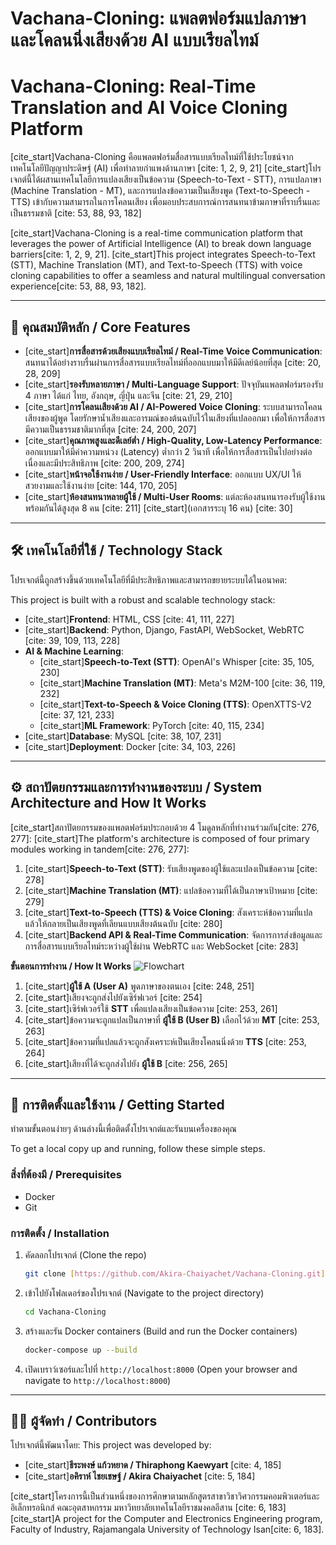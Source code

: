 # Vachana-Cloning: แพลตฟอร์มแปลภาษาและโคลนนิ่งเสียงด้วย AI แบบเรียลไทม์
# Vachana-Cloning: Real-Time Translation and AI Voice Cloning Platform

[cite_start]Vachana-Cloning คือแพลตฟอร์มสื่อสารแบบเรียลไทม์ที่ใช้ประโยชน์จากเทคโนโลยีปัญญาประดิษฐ์ (AI) เพื่อทำลายกำแพงด้านภาษา [cite: 1, 2, 9, 21] [cite_start]โปรเจกต์นี้ได้ผสานเทคโนโลยีการแปลงเสียงเป็นข้อความ (Speech-to-Text - STT), การแปลภาษา (Machine Translation - MT), และการแปลงข้อความเป็นเสียงพูด (Text-to-Speech - TTS) เข้ากับความสามารถในการโคลนเสียง เพื่อมอบประสบการณ์การสนทนาข้ามภาษาที่ราบรื่นและเป็นธรรมชาติ [cite: 53, 88, 93, 182]

[cite_start]Vachana-Cloning is a real-time communication platform that leverages the power of Artificial Intelligence (AI) to break down language barriers[cite: 1, 2, 9, 21]. [cite_start]This project integrates Speech-to-Text (STT), Machine Translation (MT), and Text-to-Speech (TTS) with voice cloning capabilities to offer a seamless and natural multilingual conversation experience[cite: 53, 88, 93, 182].

---

## 🌟 คุณสมบัติหลัก / Core Features

* [cite_start]**การสื่อสารด้วยเสียงแบบเรียลไทม์ / Real-Time Voice Communication**: สนทนาได้อย่างราบรื่นผ่านการสื่อสารแบบเรียลไทม์ที่ออกแบบมาให้มีดีเลย์น้อยที่สุด [cite: 20, 28, 209]
* [cite_start]**รองรับหลายภาษา / Multi-Language Support**: ปัจจุบันแพลตฟอร์มรองรับ 4 ภาษา ได้แก่ ไทย, อังกฤษ, ญี่ปุ่น และจีน [cite: 21, 29, 210]
* [cite_start]**การโคลนเสียงด้วย AI / AI-Powered Voice Cloning**: ระบบสามารถโคลนเสียงของผู้พูด โดยรักษาน้ำเสียงและอารมณ์ของต้นฉบับไว้ในเสียงที่แปลออกมา เพื่อให้การสื่อสารมีความเป็นธรรมชาติมากที่สุด [cite: 24, 200, 207]
* [cite_start]**คุณภาพสูงและดีเลย์ต่ำ / High-Quality, Low-Latency Performance**: ออกแบบมาให้มีค่าความหน่วง (Latency) ต่ำกว่า 2 วินาที เพื่อให้การสื่อสารเป็นไปอย่างต่อเนื่องและมีประสิทธิภาพ [cite: 200, 209, 274]
* [cite_start]**หน้าจอใช้งานง่าย / User-Friendly Interface**: ออกแบบ UX/UI ให้สวยงามและใช้งานง่าย [cite: 144, 170, 205]
* [cite_start]**ห้องสนทนาหลายผู้ใช้ / Multi-User Rooms**: แต่ละห้องสนทนารองรับผู้ใช้งานพร้อมกันได้สูงสุด 8 คน [cite: 211] [cite_start](เอกสารระบุ 16 คน) [cite: 30]

---

## 🛠️ เทคโนโลยีที่ใช้ / Technology Stack

โปรเจกต์นี้ถูกสร้างขึ้นด้วยเทคโนโลยีที่มีประสิทธิภาพและสามารถขยายระบบได้ในอนาคต:

This project is built with a robust and scalable technology stack:

* [cite_start]**Frontend**: HTML, CSS [cite: 41, 111, 227]
* [cite_start]**Backend**: Python, Django, FastAPI, WebSocket, WebRTC [cite: 39, 109, 113, 228]
* **AI & Machine Learning**:
    * [cite_start]**Speech-to-Text (STT)**: OpenAI's Whisper [cite: 35, 105, 230]
    * [cite_start]**Machine Translation (MT)**: Meta's M2M-100 [cite: 36, 119, 232]
    * [cite_start]**Text-to-Speech & Voice Cloning (TTS)**: OpenXTTS-V2 [cite: 37, 121, 233]
    * [cite_start]**ML Framework**: PyTorch [cite: 40, 115, 234]
* [cite_start]**Database**: MySQL [cite: 38, 107, 231]
* [cite_start]**Deployment**: Docker [cite: 34, 103, 226]

---

## ⚙️ สถาปัตยกรรมและการทำงานของระบบ / System Architecture and How It Works

[cite_start]สถาปัตยกรรมของแพลตฟอร์มประกอบด้วย 4 โมดูลหลักที่ทำงานร่วมกัน[cite: 276, 277]:
[cite_start]The platform's architecture is composed of four primary modules working in tandem[cite: 276, 277]:

1.  [cite_start]**Speech-to-Text (STT)**: รับเสียงพูดของผู้ใช้และแปลงเป็นข้อความ [cite: 278]
2.  [cite_start]**Machine Translation (MT)**: แปลข้อความที่ได้เป็นภาษาเป้าหมาย [cite: 279]
3.  [cite_start]**Text-to-Speech (TTS) & Voice Cloning**: สังเคราะห์ข้อความที่แปลแล้วให้กลายเป็นเสียงพูดที่เลียนแบบเสียงต้นฉบับ [cite: 280]
4.  [cite_start]**Backend API & Real-Time Communication**: จัดการการส่งข้อมูลและการสื่อสารแบบเรียลไทม์ระหว่างผู้ใช้ผ่าน WebRTC และ WebSocket [cite: 283]

**ขั้นตอนการทำงาน / How It Works**
![Flowchart](https://i.imgur.com/vHblY2k.png)

1.  [cite_start]**ผู้ใช้ A (User A)** พูดภาษาของตนเอง [cite: 248, 251]
2.  [cite_start]เสียงจะถูกส่งไปยังเซิร์ฟเวอร์ [cite: 254]
3.  [cite_start]เซิร์ฟเวอร์ใช้ **STT** เพื่อแปลงเสียงเป็นข้อความ [cite: 253, 261]
4.  [cite_start]ข้อความจะถูกแปลเป็นภาษาที่ **ผู้ใช้ B (User B)** เลือกไว้ด้วย **MT** [cite: 253, 263]
5.  [cite_start]ข้อความที่แปลแล้วจะถูกสังเคราะห์เป็นเสียงโคลนนิ่งด้วย **TTS** [cite: 253, 264]
6.  [cite_start]เสียงที่ได้จะถูกส่งไปยัง **ผู้ใช้ B** [cite: 256, 265]

---

## 🚀 การติดตั้งและใช้งาน / Getting Started

ทำตามขั้นตอนง่ายๆ ด้านล่างนี้เพื่อติดตั้งโปรเจกต์และรันบนเครื่องของคุณ

To get a local copy up and running, follow these simple steps.

### สิ่งที่ต้องมี / Prerequisites

* Docker
* Git

### การติดตั้ง / Installation

1.  คัดลอกโปรเจกต์ (Clone the repo)
    ```sh
    git clone [https://github.com/Akira-Chaiyachet/Vachana-Cloning.git](https://github.com/Akira-Chaiyachet/Vachana-Cloning.git)
    ```
2.  เข้าไปยังโฟลเดอร์ของโปรเจกต์ (Navigate to the project directory)
    ```sh
    cd Vachana-Cloning
    ```
3.  สร้างและรัน Docker containers (Build and run the Docker containers)
    ```sh
    docker-compose up --build
    ```
4.  เปิดเบราว์เซอร์และไปที่ `http://localhost:8000` (Open your browser and navigate to `http://localhost:8000`)

---

## 🧑‍💻 ผู้จัดทำ / Contributors

โปรเจกต์นี้พัฒนาโดย:
This project was developed by:

* [cite_start]**ธีระพงษ์ แก้วหยาด / Thiraphong Kaewyart** [cite: 4, 185]
* [cite_start]**อคิราห์ ไชยเชษฐ์ / Akira Chaiyachet** [cite: 5, 184]

[cite_start]โครงการนี้เป็นส่วนหนึ่งของการศึกษาตามหลักสูตรสาขาวิชาวิศวกรรมคอมพิวเตอร์และอิเล็กทรอนิกส์ คณะอุตสาหกรรม มหาวิทยาลัยเทคโนโลยีราชมงคลอีสาน [cite: 6, 183]
[cite_start]A project for the Computer and Electronics Engineering program, Faculty of Industry, Rajamangala University of Technology Isan[cite: 6, 183].

